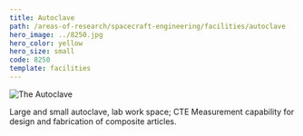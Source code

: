 ```yaml
---
title: Autoclave
path: /areas-of-research/spacecraft-engineering/facilities/autoclave
hero_image: ../8250.jpg
hero_color: yellow
hero_size: small
code: 8250
template: facilities
---
```

![The Autoclave](autoclave.jpg)

Large and small autoclave, lab work space; CTE Measurement capability for design and fabrication of composite articles.